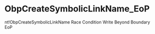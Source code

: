 # ObpCreateSymbolicLinkName_EoP
nt!ObpCreateSymbolicLinkName Race Condition Write Beyond Boundary EoP
